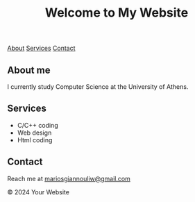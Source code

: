 
<head>
    <meta charset="UTF-8">
    <meta name="viewport" content="width=device-width, initial-scale=1.0">
    
</head>
<body>
    <header>
        <h1>Welcome to My Website</h1>
    </header>
    <nav>
        <a href="#about">About</a>
        <a href="#services">Services</a>
        <a href="#contact">Contact</a>
    </nav>
    <main>
        <section id="about">
            <h2>About me</h2>
            <p1>I currently study Computer Science at the University of Athens.</p1>
        </section>
        <section id="services">
            <h2>Services</h2>
            <ul>
                <li>C/C++ coding</li>
                <li>Web design</li>
                <li>Html coding</li>
            </ul>
        </section>
        <section id="contact">
            <h2>Contact</h2>
            <p>Reach me at <a href="mailto:mariosgiannouliw@gmail.com">mariosgiannouliw@gmail.com</a></p>
        </section>
    </main>
    <footer>
        <p>&copy; 2024 Your Website</p>
    </footer>
</body>
</html>
